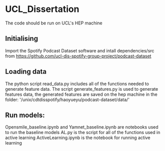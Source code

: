 # UCL_Dissertation
The code should be run on UCL's HEP machine


## Initialising
Import the Spotify Podcast Dataset software and intall dependencies/src from https://github.com/ucl-dis-spotify-group-project/podcast-dataset

## Loading data
The python script read_data.py includes all of the functions needed to generate feature data.
The script generate_features.py is used to generate features data, the generated features are saved on the hep machine in the folder: '/unix/cdtdisspotify/haoyueyu/podcast-dataset/data/'

## Run models:
Opensmile_baseline.ipynb and Yamnet_baseline.ipynb are notebooks used to run the baseline models
AL.py is the script for all of the functions used in active learning
ActiveLearning.ipynb is the notebook for running active learning
